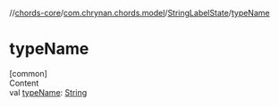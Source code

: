 //[chords-core](../../../index.md)/[com.chrynan.chords.model](../index.md)/[StringLabelState](index.md)/[typeName](type-name.md)



# typeName  
[common]  
Content  
val [typeName](type-name.md): [String](https://kotlinlang.org/api/latest/jvm/stdlib/kotlin/-string/index.html)  




